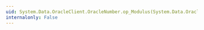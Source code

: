 ```yaml
---
uid: System.Data.OracleClient.OracleNumber.op_Modulus(System.Data.OracleClient.OracleNumber,System.Data.OracleClient.OracleNumber)
internalonly: False
---
```

